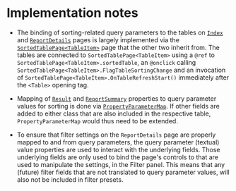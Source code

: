 ﻿# Implementation notes

* The binding of sorting-related query parameters to the tables on [`Index`](Pages/Index.razor) and [`ReportDetails`](Pages/ReportDetails.razor) pages is largely implemented via the [`SortedTablePage<TableItem>`](Sorting/SortedTablePage.razor) page that the other two inherit from. The tables are connected to `SortedTablePage<TableItem>` using a `@ref` to `SortedTablePage<TableItem>.sortedTable`, an `@onclick` calling `SortedTablePage<TableItem>.FlagTableSortingChange` and an invocation of `SortedTablePage<TableItem>.OnTableRefreshStart()` immediately after the `<Table>` opening tag.

* Mapping of [`Result`](../Entities/Result.cs) and [`ReportSummary`](../Entities/ReportSummary.cs) properties to query parameter values for sorting is done via [`PropertyParameterMap`](Parameters/PropertyParameterMap.cs). If other fields are added to either class that are also included in the respective table, `PropertyParameterMap` would thus need to be extended.

* To ensure that filter settings on the `ReportDetails` page are properly mapped to and from query parameters, the query parameter (textual) value properties are used to interact with the underlying fields. Those underlying fields are only used to bind the page's controls to that are used to manipulate the settings, in the Filter panel. This means that any (future) filter fields that are not translated to query parameter values, will also not be included in filter presets.